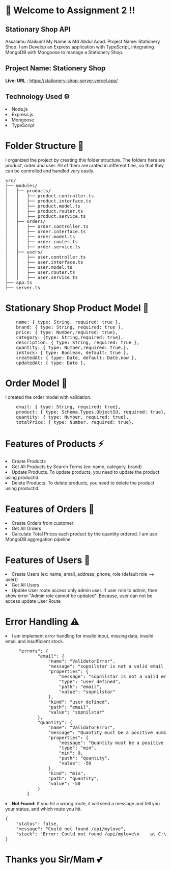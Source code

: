 # 🎉 Welcome to Assignment 2 !!
<h2>Stationary Shop API</h2>
<p>Assalamu Alaikum! My Name is Md Abdul Adud. Project Name: Stationery Shop. I am Develop an Express application with TypeScript, integrating MongoDB with Mongoose to manage a Stationery Shop.</p>

<h2>Project Name: Stationery Shop</h2>

 <strong>Live: URL</strong> : https://stationery-shop-server.vercel.app/

<h2> Technology Used ⚙️</h2>
<li>Node.js</li>
<li>Express.js</li>
<li>Mongoose</li>
<li>TypeScript</li>

# Folder Structure 📂
<p>I organized the project by creating this folder structure. The folders here are product, order and user. All of them are crated in different files, so that they can be controlled and handled very easily.</p>

<pre>
src/
├── modules/
│   ├── products/
│   │   ├── product.controller.ts
│   │   ├── product.interface.ts
│   │   ├── product.model.ts
│   │   ├── product.router.ts
│   │   ├── product.service.ts
│   ├── orders/
│   │   ├── order.controller.ts
│   │   ├── order.interface.ts
│   │   ├── order.model.ts
│   │   ├── order.router.ts
│   │   ├── order.service.ts
│   ├── users/
│   │   ├── user.controller.ts
│   │   ├── user.interface.ts
│   │   ├── user.model.ts
│   │   ├── user.router.ts
│   │   ├── user.service.ts
├── app.ts
├── server.ts
</pre>

# Stationary Shop Product Model 🚟
<pre>
    name: { type: String, required: true },
    brand: { type: String, required: true },
    price: { type: Number,required: true},
    category: {type: String,required: true},
    description: { type: String, required: true },
    quantity: { type: Number,required: true,},
    inStock: { type: Boolean, default: true },
    createdAt: { type: Date, default: Date.now },
    updatedAt: { type: Date },
</pre>
 
# Order Model 🚟
<p> I created the order model with validation.</p>
<pre>
    email: { type: String, required: true},
    product: { type: Schema.Types.ObjectId, required: true},
    quantity: { type: Number, required: true},
    totalPrice: { type: Number, required: true},
</pre>

# Features of Products ⚡
<li>Create Products</li>
<li>Get All Products by Search Terms (ex: name, category, brand)</li>
<li>Update Products. To update products, you need to update the product using productid.</li>
<li>Delete Products. To delete products, you need to delete the product using productid.</li>

# Features of Orders 🕎
<li>Create Orders from customer</li>
<li>Get All Orders</li>
<li>Calculate Total Prices each product by the quantity ordered. I am use MongoDB aggregation pipeline </li>

# Features of Users 👥
<li>Create Users (ex: name, email, address, phone, role (default role --> user))</li>
<li>Get All Users</li>
<li>Update User route access only admin user. If user role to admin, then show error "Admin role cannot be updated". Because, user can not be access update User Route </li>

# Error Handling ⚠️
<li>I am implement error handling for invalid input, missing data, invalid email and insufficient stock.</li>
<pre>
     "errors": {
            "email": {
                "name": "ValidatorError",
                "message": "sopnilstar is not a valid email type",
                "properties": {
                    "message": "sopnilstar is not a valid email type",
                    "type": "user defined",
                    "path": "email",
                    "value": "sopnilstar"
                },
                "kind": "user defined",
                "path": "email",
                "value": "sopnilstar"
            },
            "quantity": {
                "name": "ValidatorError",
                "message": "Quantity must be a positive number",
                "properties": {
                    "message": "Quantity must be a positive number",
                    "type": "min",
                    "min": 0,
                    "path": "quantity",
                    "value": -50
                },
                "kind": "min",
                "path": "quantity",
                "value": -50
            }
        }
</pre>
<li><strong>Not Found:</strong> If you hit a wrong route, it will send a message and tell you your status, and which route you hit. </li>
<pre>
{
    "status": false,
    "message": "Could not found /api/mylove",
    "stack": "Error: Could not found /api/mylove\n    at C:\\new ts assignmet\\stationery-shop-server\\src\\app.ts:30:17\n
}
</pre>

# Thanks you Sir/Mam 💕





